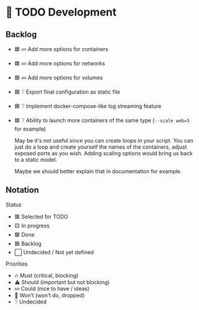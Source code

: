 # 🚧 TODO Development

## Backlog

- 🟦 💤 Add more options for containers

- 🟦 💤 Add more options for networks

- 🟦 💤 Add more options for volumes

- 🟦 ❔ Export final configuration as static file

- 🟦 ❔ Implement docker-compose-like log streaming feature

- 🟦 ❔ Ability to launch more containers of the same type (`--scale web=3` for example)

  May be it's not useful since you can create loops in your script. You can just
  do a loop and create yourself the names of the containers, adjust exposed
  ports as you wish. Adding scaling options would bring us back to a static
  model.

  Maybe we should better explain that in documentation for example.

## Notation

Status

- 🟥 Selected for TODO
- 🟨 In progress
- 🟩 Done
- 🟦 Backlog
- ⬜ Undecided / Not yet defined

Priorities

- 🔥 Must (critical, blocking)
- ⚠️ Should (important but not blocking)
- 💤 Could (nice to have / ideas)
- 🚫 Won’t (won’t do, dropped)
- ❔ Undecided
